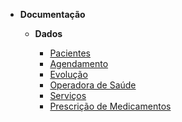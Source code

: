 - **Documentação**

  - **Dados**

    - [Pacientes](documentacao/view_pessoa.md)
    - [Agendamento](documentacao/view_agendamento.md)
    - [Evolução](documentacao/view_evolucao.md)
    - [Operadora de Saúde](documentacao/view_operadora_saude.md)
    - [Serviços](documentacao/view_servicos.md)
    - [Prescrição de Medicamentos](documentacao/view_prescricao_medicamento.md)




